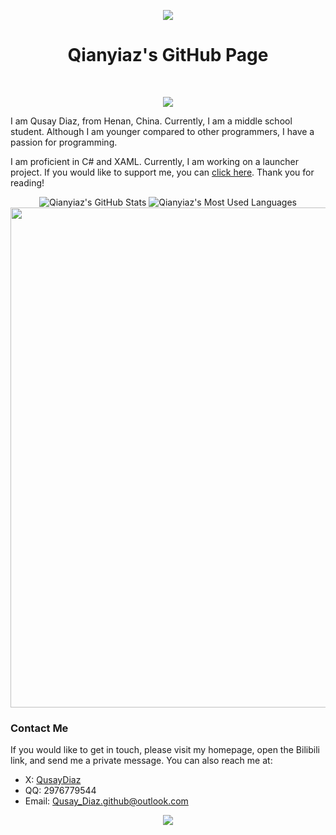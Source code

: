 <div align="center">

<p align="center">
<img src="https://capsule-render.vercel.app/api?type=waving&color=timeGradient&height=260&&section=header&text=HI%20THERE&fontSize=90&fontAlign=50&fontAlignY=28&desc=I%20am%20Qianyiaz%F0%9F%98%81&descAlign=50&descSize=30&descAlignY=56&animation=twinkling" />
</p>

# Qianyiaz's GitHub Page
<br/>
<p align="center">
<a href="https://github.com/Qianyiaz"><img src="https://img.shields.io/badge/GitHub-Qianyiaz-blue?logo=github" /></a>
</p>
<div align="left">
I am Qusay Diaz, from Henan, China. Currently, I am a middle school student. Although I am younger compared to other programmers, I have a passion for programming. 

I am proficient in C# and XAML. Currently, I am working on a launcher project. If you would like to support me, you can [click here](https://github.com/ChmlFrp/CAT2). Thank you for reading!

</div>

<div align="center">
  <img src="https://github-readme-stats.vercel.app/api?username=qianyiaz&show_icons=true&theme=tokyonight&line_height=28" alt="Qianyiaz's GitHub Stats">
  <img src="https://github-readme-stats.vercel.app/api/top-langs/?username=Qianyiaz&layout=donut&theme=tokyonight&line_height=30" alt="Qianyiaz's Most Used Languages">
</div>

<div align="center">
<img width="800" src="https://github-readme-activity-graph.vercel.app/graph?username=Qianyiaz&theme=github-compact&hide_border=true&area=true" />
<div align="left">

### Contact Me

If you would like to get in touch, please visit my homepage, open the Bilibili link, and send me a private message. You can also reach me at:
- X: [QusayDiaz](https://x.com/QusayDiaz)
- QQ: 2976779544
- Email: <Qusay_Diaz.github@outlook.com>
  
<p align="center">
<img src="https://capsule-render.vercel.app/api?type=waving&color=timeGradient&height=260&&section=footer&text=THE%20END&fontSize=90&fontAlign=50&fontAlignY=78&desc=Hope%20your%20program%20is%20bug-free!&descAlign=50&descSize=30&descAlignY=46&animation=twinkling" />
</p>
